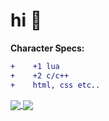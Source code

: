 # hi 👋
**Character Specs:**
```diff
+    +1 lua
+    +2 c/c++
+    html, css etc..

```


<a href="https://github.com/pr4sr">
  <img align="center" src="https://github-readme-stats.vercel.app/api?username=pr4sr" />
</a>

<a href="https://github.com/pr4sr">
  <img align="center" src="https://github-readme-stats.vercel.app/api/top-langs/?username=pr4sr&layout=compact" />
</a>

